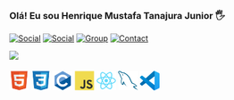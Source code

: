 
### Olá! Eu sou Henrique Mustafa Tanajura Junior 🖐️

[![Social](https://img.shields.io/badge/LinkedIn-0077B5?style=for-the-badge&logo=linkedin&logoColor=white)](https://www.linkedin.com/in/henrique-mustafa/)
[![Social](https://img.shields.io/badge/Instagram-E4405F?style=for-the-badge&logo=instagram&logoColor=white)](https://www.instagram.com/henrique_tana/)
[![Group](https://img.shields.io/badge/Discord-7289DA?style=for-the-badge&logo=discord&logoColor=white)](https://discordapp.com/users/320558573115408384)
[![Contact](https://img.shields.io/badge/Microsoft_Outlook-0078D4?style=for-the-badge&logo=microsoft-outlook&logoColor=white)](henriquejr.08@hotmail.com)

<picture>
  <source
    srcset="https://github-readme-stats.vercel.app/api?username=HenriqueTana&show_icons=true&theme=black"
    media="(prefers-color-scheme: dark)"
  />
  <source
    srcset="https://github-readme-stats.vercel.app/api?username=HenriqueTana&show_icons=true"
    media="(prefers-color-scheme: dark ), (prefers-color-scheme: dark)"
  />
  <img src="https://github-readme-stats.vercel.app/api?username=HenriqueTana&show_icons=true" />
</picture>

<div style="display: inline_block"><br>
  <img align="center" alt="Marcos-HTML" height="35" width="35" src="https://raw.githubusercontent.com/devicons/devicon/master/icons/html5/html5-original.svg">
  <img align="center" alt="Marcos-CSS" height="35" width="35" src="https://raw.githubusercontent.com/devicons/devicon/master/icons/css3/css3-original.svg">
  <img align="center" alt="Marcos-C" height="35" width="35" src="https://raw.githubusercontent.com/devicons/devicon/master/icons/c/c-original.svg">
  <img align="center" alt="Marcos-Js" height="35" width="35" src="https://raw.githubusercontent.com/devicons/devicon/master/icons/javascript/javascript-original.svg">
  <img align="center" alt="Marcos-Reactjs" height="35" width="35" src="https://raw.githubusercontent.com/devicons/devicon/master/icons/react/react-original.svg">
  <img align="center" alt="Marcos-MySQL" height="35" width="35" src="https://raw.githubusercontent.com/devicons/devicon/master/icons/mysql/mysql-original.svg">
  <img align="center" alt="Marcos-VScode" height="35" width="35" src="https://raw.githubusercontent.com/devicons/devicon/master/icons/vscode/vscode-original.svg">



</div>
